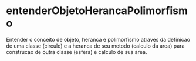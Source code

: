 # entenderObjetoHerancaPolimorfismo
Entender o conceito de objeto, heranca e polimorfismo atraves da definicao de uma classe (circulo) e a heranca de seu metodo (calculo da area)
para construcao de outra classe (esfera) e calculo de sua area. 
